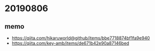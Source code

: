 # 20190806

## memo

* https://qiita.com/hikaruworld@github/items/bbe7718874bf1fa9e940
* https://qiita.com/key-amb/items/de671b42e90a87146bed

